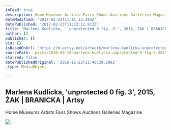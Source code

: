 ```yaml
---
inFeed: true
description: Home Museums Artists Fairs Shows Auctions Galleries Magazine
dateModified: '2017-02-23T11:11:13.294Z'
datePublished: '2017-02-23T11:12:12.913Z'
title: 'Marlena Kudlicka, ''unprotected 0 fig. 3'', 2015, ŻAK | BRANICKA | Artsy'
author: []
publisher: {}
via: {}
isBasedOnUrl: 'https://m.artsy.net/artwork/marlena-kudlicka-unprotected-0-fig-3'
sourcePath: _posts/2016-09-16-marlena-kudlicka-unprotected-0-fig-3-2015-zak-or-branic.md
starred: false
datePublishedOriginal: '2016-11-23T11:40:29.298Z'
_type: MediaObject

---
```

<article style=""><h1>Marlena Kudlicka, 'unprotected 0 fig. 3', 2015, ŻAK | BRANICKA | Artsy</h1><p>Home Museums Artists Fairs Shows Auctions Galleries Magazine</p><img src="https://d32dm0rphc51dk.cloudfront.net/ru7ez3kI0CF1uLgN0lwuRQ/large.jpg" /></article>